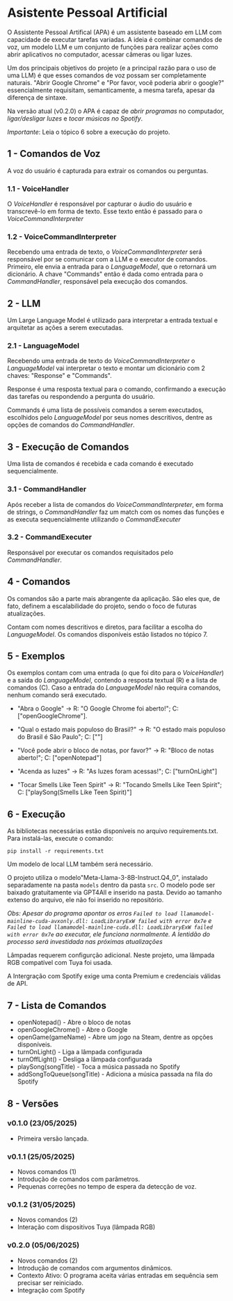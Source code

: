 # Asistente Pessoal Artificial
O Assistente Pessoal Artifical (APA) é um assistente baseado em LLM com capacidade de executar tarefas variadas. A ideia é combinar comandos de voz, um modelo LLM e um conjunto de funções para realizar ações como abrir aplicativos no computador, acessar câmeras ou ligar luzes.

Um dos principais objetivos do projeto (e a principal razão para o uso de uma LLM) é que esses comandos de voz possam ser completamente naturais. "Abrir Google Chrome" e "Por favor, você poderia abrir o google?" essencialmente requisitam, semanticamente, a mesma tarefa, apesar da diferença de sintaxe.

Na versão atual (v0.2.0) o APA é capaz de *abrir programas* no computador, *ligar/desligar luzes* e *tocar músicas no Spotify*.

*Importante*: Leia o tópico 6 sobre a execução do projeto.
## 1 - Comandos de Voz
A voz do usuário é capturada para extrair os comandos ou perguntas.

### 1.1 - VoiceHandler
O *VoiceHandler* é responsável por capturar o áudio do usuário e transcrevê-lo em forma de texto. Esse texto então é passado para o *VoiceCommandInterpreter*

### 1.2 - VoiceCommandInterpreter
Recebendo uma entrada de texto, o *VoiceCommandInterpreter* será responsável por se comunicar com a LLM e o executor de comandos.
Primeiro, ele envia a entrada para o *LanguageModel*, que o retornará um dicionário. A chave "Commands" então é dada como entrada para o *CommandHandler*, responsável pela execução dos comandos.

## 2 - LLM
Um Large Language Model é utilizado para interpretar a entrada textual e arquitetar as ações a serem executadas.

### 2.1 - LanguageModel
Recebendo uma entrada de texto do *VoiceCommandInterpreter* o *LanguageModel* vai interpretar o texto e montar um dicionário com 2 chaves: "Response" e "Commands".

Response é uma resposta textual para o comando, confirmando a execução das tarefas ou respondendo a pergunta do usuário.

Commands é uma lista de possíveis comandos a serem executados, escolhidos pelo *LanguageModel* por seus nomes descritivos, dentre as opções de comandos do *CommandHandler*.

## 3 - Execução de Comandos
Uma lista de comandos é recebida e cada comando é executado sequencialmente.

### 3.1 - CommandHandler
Após receber a lista de comandos do *VoiceCommandInterpreter*, em forma de strings, o *CommandHandler* faz um match com os nomes das funções e as executa sequencialmente utilizando o *CommandExecuter*

### 3.2 - CommandExecuter
Responsável por executar os comandos requisitados pelo *CommandHandler*.

## 4 - Comandos
Os comandos são a parte mais abrangente da aplicação. São eles que, de fato, definem a escalabilidade do projeto, sendo o foco de futuras atualizações.

Contam com nomes descritivos e diretos, para facilitar a escolha do *LanguageModel*. Os comandos disponíveis estão listados no tópico 7.


## 5 - Exemplos
Os exemplos contam com uma entrada (o que foi dito para o *VoiceHandler*) e a saída do *LanguageModel*, contendo a resposta textual (R) e a lista de comandos (C). Caso a entrada do *LanguageModel* não requira comandos, nenhum comando será executado.

* "Abra o Google" -> R: "O Google Chrome foi aberto!"; C: ["openGoogleChrome"].

* "Qual o estado mais populoso do Brasil?" -> R: "O estado mais populoso do Brasil é São Paulo"; C: [""]

* "Você pode abrir o bloco de notas, por favor?" -> R: "Bloco de notas aberto!"; C: ["openNotepad"]

* "Acenda as luzes" -> R: "As luzes foram acessas!"; C: ["turnOnLight"]

* "Tocar Smells Like Teen Spirit" -> R: "Tocando Smells Like Teen Spirit"; C: ["playSong(Smells Like Teen Spirit)"]

## 6 - Execução
As bibliotecas necessárias estão disponíveis no arquivo requirements.txt. Para instalá-las, execute o comando:

`pip install -r requirements.txt`

Um modelo de local LLM também será necessário.

O projeto utiliza o modelo"Meta-Llama-3-8B-Instruct.Q4_0", instalado separadamente na pasta `models` dentro da pasta `src`. O modelo pode ser baixado gratuitamente via GPT4All e inserido na pasta. Devido ao tamanho extenso do arquivo, ele não foi inserido no repositório.

*Obs: Apesar do programa apontar os erros `Failed to load llamamodel-mainline-cuda-avxonly.dll: LoadLibraryExW failed with error 0x7e` e `Failed to load llamamodel-mainline-cuda.dll: LoadLibraryExW failed with error 0x7e` ao executar, ele funciona normalmente. A lentidão do processo será investidada nas próximas atualizações*

Lâmpadas requerem configurção adicional. Neste projeto, uma lâmpada RGB compatível com Tuya foi usada.

A Intergração com Spotify exige uma conta Premium e credenciais válidas de API.

## 7 - Lista de Comandos
- openNotepad() - Abre o bloco de notas
- openGoogleChrome() - Abre o Google
- openGame(gameName) - Abre um jogo na Steam, dentre as opções disponíveis.
- turnOnLight() - Liga a lâmpada configurada
- turnOffLight() - Desliga a lâmpada configurada
- playSong(songTitle) - Toca a música passada no Spotify
- addSongToQueue(songTitle) - Adiciona a música passada na fila do Spotify

## 8 - Versões
### v0.1.0 (23/05/2025)
- Primeira versão lançada.

### v0.1.1 (25/05/2025)
- Novos comandos (1)
- Introdução de comandos com parâmetros.
- Pequenas correções no tempo de espera da detecção de voz.

### v0.1.2 (31/05/2025)
- Novos comandos (2)
- Interação com dispositivos Tuya (lâmpada RGB)

### v0.2.0 (05/06/2025)
- Novos comandos (2)
- Introdução de comandos com argumentos dinâmicos.
- Contexto Ativo: O programa aceita várias entradas em sequência sem precisar ser reiniciado.
- Integração com Spotify
